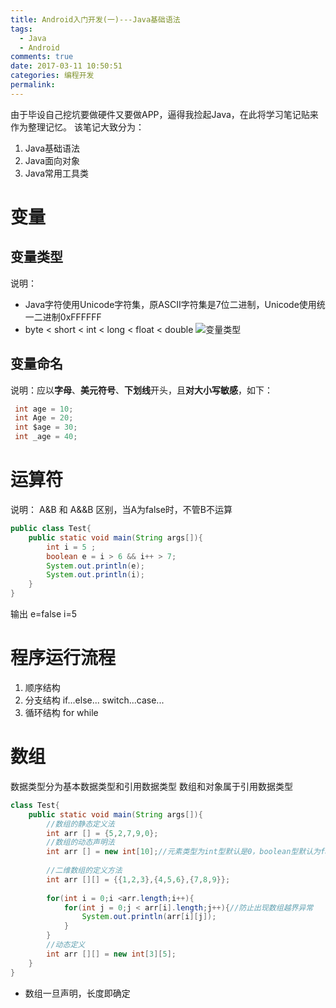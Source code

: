 ```yaml
---
title: Android入门开发(一)---Java基础语法
tags:
  - Java
  - Android
comments: true
date: 2017-03-11 10:50:51
categories: 编程开发
permalink:
---
```


由于毕设自己挖坑要做硬件又要做APP，逼得我捡起Java，在此将学习笔记贴来作为整理记忆。
该笔记大致分为：

1. Java基础语法
2. Java面向对象
3. Java常用工具类

<!--more-->

# 变量

## 变量类型

说明：

- Java字符使用Unicode字符集，原ASCII字符集是7位二进制，Unicode使用统一二进制0xFFFFFF
- byte < short < int < long < float < double
  ![变量类型](http://olvboulzy.bkt.clouddn.com/data_type.jpg)

## 变量命名

说明：应以**字母**、**美元符号**、**下划线**开头，且**对大小写敏感**，如下：

```java
 int age = 10;
 int Age = 20;
 int $age = 30;
 int _age = 40;
```

# 运算符

说明：
A&B 和 A&&B 区别，当A为false时，不管B不运算

```java
public class Test{
	public static void main(String args[]){
		int i = 5 ;
		boolean e = i > 6 && i++ > 7;
		System.out.println(e);
		System.out.println(i);
	}
}
```

输出 e=false i=5

# 程序运行流程

1. 顺序结构
2. 分支结构
   if...else...
   switch...case...
3. 循环结构
   for
   while

# 数组

数据类型分为基本数据类型和引用数据类型
数组和对象属于引用数据类型

```java
class Test{
	public static void main(String args[]){
		//数组的静态定义法
		int arr [] = {5,2,7,9,0};
		//数组的动态声明法
		int arr [] = new int[10];//元素类型为int型默认是0，boolean型默认为false，char型默认为空字符
		
		//二维数组的定义方法
		int arr [][] = {{1,2,3},{4,5,6},{7,8,9}};
		
		for(int i = 0;i <arr.length;i++){
			for(int j = 0;j < arr[i].length;j++){//防止出现数组越界异常
				System.out.println(arr[i][j]);
			}
		}
		//动态定义
		int arr [][] = new int[3][5];
	}
}
```

- 数组一旦声明，长度即确定

